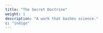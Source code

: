 ```yaml
---
title: "The Secret Doctrine"
weight: 1
description: "A work that bashes science."
c: "indigo"
---
```

